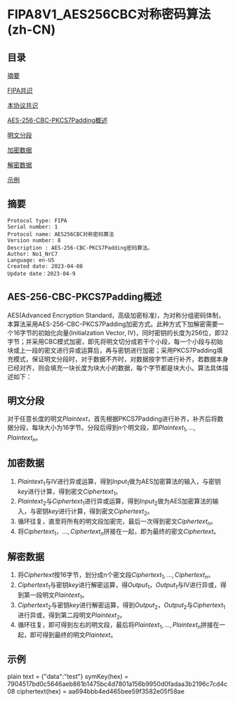 # FIPA8V1_AES256CBC对称密码算法(zh-CN)

## 目录

[摘要](#摘要)

[FIPA共识](#FIPA共识)

[本协议共识](#本协议共识)

[AES-256-CBC-PKCS7Padding概述](#AES-256-CBC-PKCS7Padding概述)

[明文分段](#明文分段)

[加密数据](#加密数据)

[解密数据](#解密数据)

[示例](#示例)

## 摘要
```
Protocol type: FIPA
Serial number: 1
Protocol name: AES256CBC对称密码算法
Version number: 8
Description : AES-256-CBC-PKCS7Padding密码算法。
Author: No1_NrC7
Language: en-US
Created date: 2023-04-08
Update date：2023-04-9
```
## AES-256-CBC-PKCS7Padding概述
AES(Advanced Encryption Standard，高级加密标准)，为对称分组密码体制，本算法采用AES-256-CBC-PKCS7Padding加密方式。此种方式下加解密需要一个16字节的初始化向量(Initialzation Vector, IV)，同时密钥的长度为256位，即32字节；并采用CBC模式加密，即先将明文切分成若干个小段，每一个小段与初始块或上一段的密文进行异或运算后，再与密钥进行加密；采用PKCS7Padding填充模式，保证明文分段时，对于数据不齐时，对数据按字节进行补齐，若数据本身已经对齐，则会填充一块长度为块大小的数据，每个字节都是块大小。算法具体描述如下：

## 明文分段

对于任意长度的明文$Plaintext$，首先根据PKCS7Padding进行补齐，补齐后将数据分段，每块大小为16字节。分段后得到n个明文段，即$Plaintext_1,...,Plaintext_n$。

## 加密数据

1. $Plaintext_1$与IV进行异或运算，得到$Input_1$做为AES加密算法的输入，与密钥$key$进行计算，得到密文$Ciphertext_1$。
2. $Plaintext_2$与$Ciphertext_1$进行异或运算，得到$Input_2$做为AES加密算法的输入，与密钥$key$进行计算，得到密文$Ciphertext_2$。
3. 循环往复，直至将所有的明文段加密完，最后一次得到密文$Ciphertext_n$。
4. 将$Ciphertext_1，...,Ciphertext_n$拼接在一起，即为最终的密文$Ciphertext$。

## 解密数据

1. 将$Ciphertext$按16字节，划分成n个密文段$Ciphertext_1,...,Ciphertext_n$。
2. $Ciphertext_1$与密钥$key$进行解密运算，得$Output_1$，$Output_1$与IV进行异或，得到第一段明文$Plaintext_1$。
3. $Ciphertext_2$与密钥$key$进行解密运算，得到$Output_2$，$Output_2$与$Ciphertext_1$进行异或，得到第二段明文$Plaintext_2$。
4. 循环往复，即可得到左右的明文段，最后将$Plaintext_1,...,Plaintext_n$拼接在一起，即可得到最终的明文$Plaintext$。

## 示例
plain text = {"data":"test"}
symKey(hex) = 7904517bd0c5646aeb861b1475bc4d7801a156b9950d0fadaa3b2196c7cd4c08
ciphertext(hex) = aa694bbb4ed465bee59f3582e05f58ae
